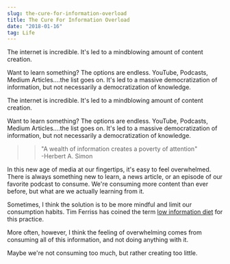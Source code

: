 ```yaml
---
slug: the-cure-for-information-overload
title: The Cure For Information Overload
date: "2018-01-16"
tag: Life
---
```


The internet is incredible. It's led to a mindblowing amount of content creation.

Want to learn something? The options are endless. YouTube, Podcasts, Medium Articles....the list goes on. It's led to a massive democratization of information, but not necessarily a democratization of knowledge.

<!-- more -->

The internet is incredible. It's led to a mindblowing amount of content creation.

Want to learn something? The options are endless. YouTube, Podcasts, Medium Articles....the list goes on. It's led to a massive democratization of information, but not necessarily a democratization of knowledge.

> > "A wealth of information creates a poverty of attention" <br/>
> > -Herbert A. Simon

In this new age of media at our fingertips, it's easy to feel overwhelmed. There is always something new to learn, a news article, or an episode of our favorite podcast to consume. We're consuming more content than ever before, but what are we actually learning from it.

Sometimes, I think the solution is to be more mindful and limit our consumption habits. Tim Ferriss has coined the term [low information diet](https://tim.blog/category/low-information-diet-and-selective-ignorance/) for this practice.

More often, however, I think the feeling of overwhelming comes from consuming all of this information, and not doing anything with it.

Maybe we're not consuming too much, but rather creating too little.
